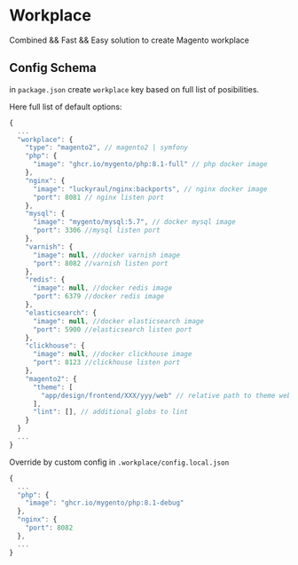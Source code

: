 # Workplace
Combined && Fast && Easy solution to create Magento workplace

## Config Schema

in ```package.json``` create ```workplace``` key
based on full list of posibilities.

Here full list of default options:

```js
{
  ...
  "workplace": {
    "type": "magento2", // magento2 | symfony
    "php": {
      "image": "ghcr.io/mygento/php:8.1-full" // php docker image
    },
    "nginx": {
      "image": "luckyraul/nginx:backports", // nginx docker image
      "port": 8081 // nginx listen port
    },
    "mysql": {
      "image": "mygento/mysql:5.7", // docker mysql image
      "port": 3306 //mysql listen port
    },
    "varnish": {
      "image": null, //docker varnish image
      "port": 8082 //varnish listen port
    },
    "redis": {
      "image": null, //docker redis image
      "port": 6379 //docker redis image
    },
    "elasticsearch": {
      "image": null, //docker elasticsearch image
      "port": 5900 //elasticsearch listen port
    },
    "clickhouse": {
      "image": null, //docker clickhouse image
      "port": 8123 //clickhouse listen port
    },
    "magento2": {
      "theme": [
        "app/design/frontend/XXX/yyy/web" // relative path to theme web folder
      ],
      "lint": [], // additional globs to lint
    }
  }
  ...
}
```

Override by custom config in ```.workplace/config.local.json```

```js
{
  ...
  "php": {
    "image": "ghcr.io/mygento/php:8.1-debug"
  },
  "nginx": {
    "port": 8082
  },
  ...
}
```
